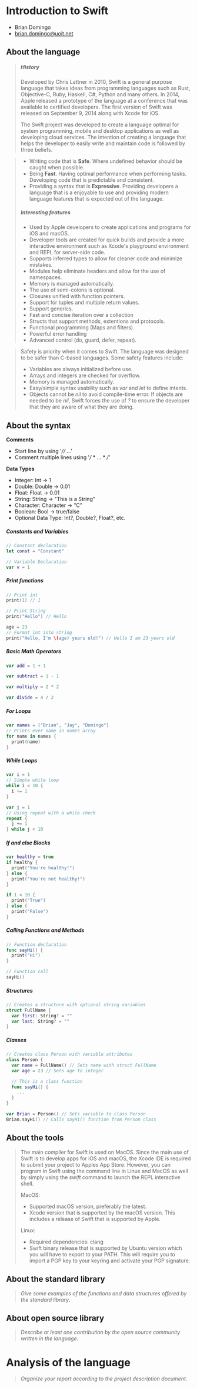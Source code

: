 # Introduction to Swift

- Brian Domingo
- brian.domingo@uoit.net

## About the language

>
> ##### History
> Developed by Chris Lattner in 2010, Swift is a general purpose language that takes ideas from programming languages such as Rust, Objective-C, Ruby, Haskell, C#, Python and many others. In 2014,
Apple released a prototype of the language at a conference that was available to certified developers.
The first version of Swift was released on September 9, 2014 along with Xcode for iOS.
>
> The Swift project was developed to create a language optimal for system programming, mobile and desktop
applications as well as developing cloud services. The intention of creating a language that helps
the developer to easily write and maintain code is followed by three beliefs.

> - Writing code that is **Safe**. Where undefined behavior should be caught when possible.
> - Being **Fast**. Having optimal performance when performing tasks. Developing code that is
predictable and consistent.
> - Providing a syntax that is **Expressive**. Providing developers a language that is a enjoyable to use
and providing modern language features that is expected out of the language.
> ##### Interesting features
> - Used by Apple developers to create applications and programs for iOS and macOS.
> - Developer tools are created for quick builds and provide a more interactive environment such as
Xcode's playground environment and REPL for server-side code.
> - Supports inferred types to allow for cleaner code and minimize mistakes.
> - Modules help eliminate headers and allow for the use of namespaces.
> - Memory is managed automatically.
> - The use of semi-colons is optional.
> - Closures unified with function pointers.
> - Support for tuples and multiple return values.
> - Support generics.
> - Fast and concise iteration over a collection
> - Structs that support methods, extentions and protocols.
> - Functional programming (Maps and filters).
> - Powerful error handling
> - Advanced control (do, guard, defer, repeat).

> Safety is priority when it comes to Swift. The language was designed to be safer
than C-based languages. Some safety features include:
> - Variables are always initialized before use.
> - Arrays and integers are checked for overflow.
> - Memory is managed automatically.
> - Easy/simple syntax usability such as *var* and *let* to define intents.
> - Objects cannot be *nil* to avoid compile-time error. If objects are needed to
be *nil*, Swift forces the use of *?* to ensure the developer that they are aware
of what they are doing.


## About the syntax

**Comments**
- Start line by using '*//* ...'
- Comment multiple lines using '*/* * ... * */*'

**Data Types**
- Integer: Int -> 1
- Double: Double -> 0.01
- Float: Float -> 0.01
- String: String -> "This is a String"
- Character: Character -> "C"
- Boolean: Bool -> true/false
- Optional Data Type: Int?, Double?, Float?, etc.

##### Constants and Variables

```swift
// Constant declaration
let const = "Constant"

// Variable Declaration
var v = 1
```

##### Print functions
```swift
// Print int
print(1) // 1

// Print String
print("Hello") // Hello

age = 23
// Format int into string
print("Hello, I'm \(age) years old!") // Hello I am 23 years old
```

##### Basic Math Operators
```swift
var add = 1 + 1

var subtract = 1 - 1

var multiply = 2 * 2

var divide = 4 / 2
```

##### For Loops
```swift
var names = ["Brian", "Jay", "Domingo"]
// Prints ever name in names array
for name in names {
  print(name)
}
```

##### While Loops
```swift
var i = 1
// Simple while loop
while i < 10 {
  i += 1
}

var j = 1
// Using repeat with a while check
repeat {
  j += 1
} while j < 10
```

##### If and else Blocks
```swift
var healthy = true
if healthy {
  print("You're healthy!")
} else {
  print("You're not healthy!")
}

if 1 < 10 {
  print("True")
} else {
  print("False")
}
```

##### Calling Functions and Methods
```swift
// Function declaration
func sayHi() {
  print("Hi")
}

// Function call
sayHi()
```

##### Structures
```swift
// Creates a structure with optional string variables
struct FullName {
  var first: String? = ""
  var last: String? = ""
}
```

##### Classes
```swift
// Creates class Person with variable attributes
class Person {
  var name = FullName() // Sets name with struct FullName
  var age = 23 // Sets age to integer

  // This is a class function
  func sayHi() {
    ...
  }
}

var Brian = Person() // Sets variable to class Person
Brian.sayHi() // Calls sayHi() function from Person class
```

## About the tools

> The main compiler for Swift is used on MacOS. Since the main use of Swift is
> to develop apps for iOS and macOS, the Xcode IDE is required to submit your project
> to Apples App Store. However, you can program in Swift using the command line
> in Linux and MacOS as well by simply using the *swift* command to launch the REPL interactive shell.
>
> MacOS:
> - Supported macOS version, preferably the latest.
> - Xcode version that is supported by the macOS version. This includes a release
of Swift that is supported by Apple.
>
> Linux:
> - Required dependencies: clang
> - Swift binary release that is supported by Ubuntu version which you will have
to export to your PATH. This will require you to import a PGP key to your
keyring and activate your PGP signature.
>


## About the standard library

> _Give some examples of the functions and data structures
> offered by the standard library_.

## About open source library

> _Describe at least one contribution by the open source
community written in the language._

# Analysis of the language

> _Organize your report according to the project description
document_.

